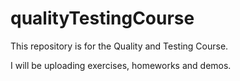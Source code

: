 # qualityTestingCourse

This repository is for the Quality and Testing Course.

I will be uploading exercises, homeworks and demos.
